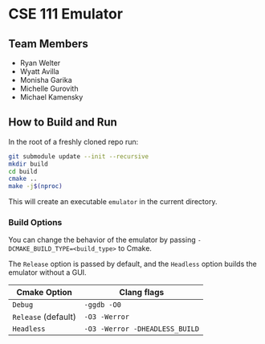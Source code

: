 # CSE 111 Emulator

## Team Members

- Ryan Welter
- Wyatt Avilla
- Monisha Garika
- Michelle Gurovith
- Michael Kamensky

## How to Build and Run

In the root of a freshly cloned repo run:

```sh
git submodule update --init --recursive
mkdir build
cd build
cmake ..
make -j$(nproc)
```

This will create an executable `emulator` in the current directory.

### Build Options

You can change the behavior of the emulator by passing `-DCMAKE_BUILD_TYPE=<build_type>` to Cmake.

The `Release` option is passed by default, and the `Headless` option builds the emulator without a
GUI.

| Cmake Option        | Clang flags                    |
| ------------------- | ------------------------------ |
| `Debug`             | `-ggdb -O0`                    |
| `Release` (default) | `-O3 -Werror`                  |
| `Headless`          | `-O3 -Werror -DHEADLESS_BUILD` |


